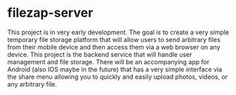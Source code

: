 # filezap-server

This project is in very early development. The goal is to create a very simple temporary file storage platform that will allow users to send arbitrary files from their mobile device and then access them via a web browser on any device. This project is the backend service that will handle user management and file storage. There will be an accompanying app for Android (also IOS maybe in the future) that has a very simple interface via the share menu allowing you to quickly and easily upload photos, videos, or any arbitrary file.
